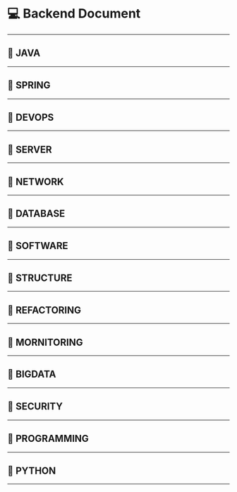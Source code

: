 # 💻 Backend Document

--------
## 📍 JAVA
--------
## 📍 SPRING
--------
## 📍 DEVOPS
--------
## 📍 SERVER
--------
## 📍 NETWORK
--------
## 📍 DATABASE
--------
## 📍 SOFTWARE
--------
## 📍 STRUCTURE
--------
## 📍 REFACTORING
--------
## 📍 MORNITORING
--------
## 📍 BIGDATA
--------
## 📍 SECURITY
--------
## 📍 PROGRAMMING
--------
## 📍 PYTHON
--------
